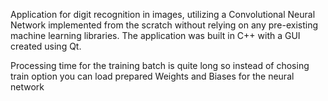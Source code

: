 Application for digit recognition in images, utilizing a Convolutional Neural Network implemented from the scratch without relying on any pre-existing machine learning libraries. The application was built in C++ with a GUI created using Qt.


Processing time for the training batch is quite long so instead of chosing train option you can load prepared Weights and Biases for the neural network

